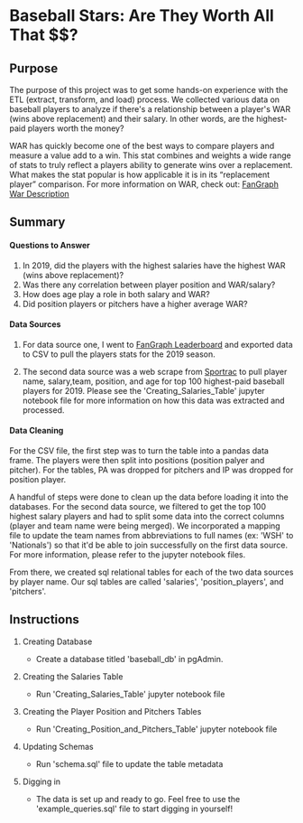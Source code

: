 # Baseball Stars: Are They Worth All That $$?

## Purpose
The purpose of this project was to get some hands-on experience with the ETL (extract, transform, and load) process. We collected various data on baseball players to analyze if there's a relationship between a player's WAR (wins above replacement) and their salary. In other words, are the highest-paid players worth the money?

WAR has quickly become one of the best ways to compare players and measure a value add to a win. This stat combines and weights a wide range of stats to truly reflect a players ability to generate wins over a replacement. What makes the stat popular is how applicable it is in its “replacement player” comparison. For more information on WAR, check out: [FanGraph War Description](https://library.fangraphs.com/misc/war/)


## Summary

#### Questions to Answer

1. In 2019, did the players with the highest salaries have the highest WAR (wins above replacement)?
2. Was there any correlation between player position and WAR/salary?
3. How does age play a role in both salary and WAR?
3. Did position players or pitchers have a higher average WAR?


#### Data Sources
1. For data source one, I went to [FanGraph Leaderboard](https://www.fangraphs.com/leaders.aspx?pos=all&stats=bat&lg=all&qual=y&type=8&season=2019&month=0&season1=2019&ind=0) and exported data to CSV to pull the players stats for the 2019 season. 

1. The second data source was a web scrape from [Sportrac](https://www.spotrac.com/mlb/rankings/2019/salary/) to pull player name, salary,team, position, and age for top 100 highest-paid baseball players for 2019. Please see the 'Creating_Salaries_Table' jupyter notebook file for more information on how this data was extracted and processed.



#### Data Cleaning

For the CSV file, the first step was to turn the table into a pandas data frame. The players were then split into positions (position palyer and pitcher). For the tables, PA was dropped for pitchers and IP was dropped for position player. 

A handful of steps were done to clean up the data before loading it into the databases. For the second data source, we filtered to get the top 100 highest salary players and had to split some data into the correct columns (player and team name were being merged). We incorporated a mapping file to update the team names from abbreviations to full names (ex: 'WSH' to 'Nationals') so that it'd be able to join successfully on the first data source. For more information, please refer to the jupyter notebook files.

From there, we created sql relational tables for each of the two data sources by player name. Our sql tables are  called 'salaries', 'position_players', and 'pitchers'.



## Instructions

1. Creating Database
   - Create a database titled 'baseball_db' in pgAdmin.

2. Creating the Salaries Table
   - Run 'Creating_Salaries_Table' jupyter notebook file

3. Creating the Player Position and Pitchers Tables
   - Run 'Creating_Position_and_Pitchers_Table' jupyter notebook file

4. Updating Schemas
   - Run 'schema.sql' file to update the table metadata

5. Digging in
   - The data is set up and ready to go. Feel free to use the 'example_queries.sql' file to start digging in yourself!

